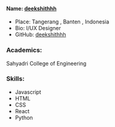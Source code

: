 #### Name: [deekshithhh](https://github.com/deekshithhh)

- Place: Tangerang , Banten , Indonesia
- Bio: I/UX Designer
- GitHub: [deekshithhh](https://github.com/deekshithhh)

### Academics:

Sahyadri College of Engineering

### Skills:

-   Javascript
-   HTML
-   CSS
-   React
-  Python


